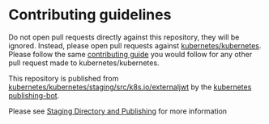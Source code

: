 # Contributing guidelines

Do not open pull requests directly against this repository, they will be ignored. Instead, please open pull requests against [kubernetes/kubernetes](https://git.k8s.io/kubernetes/). Please follow the same [contributing guide](https://git.k8s.io/kubernetes/CONTRIBUTING.md) you would follow for any other pull request made to kubernetes/kubernetes.

This repository is published from [kubernetes/kubernetes/staging/src/k8s.io/externaljwt](https://git.k8s.io/kubernetes/staging/src/k8s.io/externaljwt) by the [kubernetes publishing-bot](https://git.k8s.io/publishing-bot).

Please see [Staging Directory and Publishing](https://git.k8s.io/community/contributors/devel/sig-architecture/staging.md) for more information